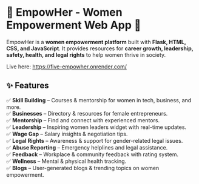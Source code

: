 # 🌸 EmpowHer - Women Empowerment Web App 🌸

EmpowHer is a **women empowerment platform** built with **Flask, HTML, CSS, and JavaScript**. It provides resources for **career growth, leadership, safety, health, and legal rights** to help women thrive in society.

Live here: https://five-empowher.onrender.com/

## ✨ Features

✅ **Skill Building** – Courses & mentorship for women in tech, business, and more.  
✅ **Businesses** – Directory & resources for female entrepreneurs.  
✅ **Mentorship** – Find and connect with experienced mentors.  
✅ **Leadership** – Inspiring women leaders widget with real-time updates.  
✅ **Wage Gap** – Salary insights & negotiation tips.  
✅ **Legal Rights** – Awareness & support for gender-related legal issues.  
✅ **Abuse Reporting** – Emergency helplines and legal assistance.  
✅ **Feedback** – Workplace & community feedback with rating system.  
✅ **Wellness** – Mental & physical health tracking.  
✅ **Blogs** – User-generated blogs & trending topics on women empowerment.  




